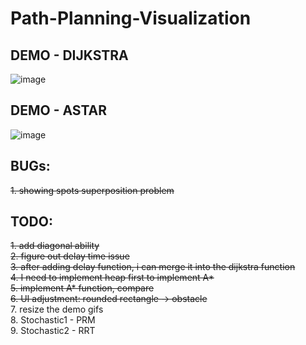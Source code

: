 # Path-Planning-Visualization

## DEMO - DIJKSTRA

![image](https://github.com/frostace/Path-Planning-Visualization/blob/master/dijkstra%20-%20demo.gif)

## DEMO - ASTAR

![image](https://github.com/frostace/Path-Planning-Visualization/blob/master/astar%20-%20demo.gif)

## BUGs:

~~1. showing spots superposition problem~~

## TODO:
~~1. add diagonal ability~~<br>
~~2. figure out delay time issue~~<br>
~~3. after adding delay function, i can merge it into the dijkstra function~~<br>
~~4. I need to implement heap first to implement A*<br>~~
~~5. implement A* function, compare<br>~~
~~6. UI adjustment: rounded rectangle -> obstacle~~<br>
7. resize the demo gifs<br>
8. Stochastic1 - PRM<br>
9. Stochastic2 - RRT<br>
